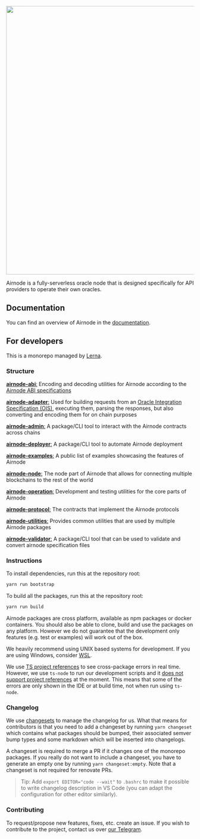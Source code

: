 <p align="center">
  <img
    src="https://user-images.githubusercontent.com/19530665/93134568-9bc9f580-f6e1-11ea-9a21-d9f5bed74fc7.png"
    width="720"
  />
</p>

Airnode is a fully-serverless oracle node that is designed specifically for API providers to operate their own oracles.

## Documentation

You can find an overview of Airnode in the [documentation](https://docs.api3.org/explore/airnode/what-is-airnode.html).

## For developers

This is a monorepo managed by [Lerna](https://github.com/lerna/lerna).

### Structure

[**airnode-abi**:](https://github.com/api3dao/airnode/tree/master/packages/airnode-abi) Encoding and decoding utilities
for Airnode according to the
[Airnode ABI specifications](https://docs.api3.org/reference/airnode/latest/specifications/airnode-abi.html)

[**airnode-adapter**:](https://github.com/api3dao/airnode/tree/master/packages/airnode-adapter) Used for building
requests from an [Oracle Integration Specification (OIS)](https://docs.api3.org/reference/ois/latest/), executing them,
parsing the responses, but also converting and encoding them for on chain purposes

[**airnode-admin**:](https://github.com/api3dao/airnode/tree/master/packages/airnode-admin) A package/CLI tool to
interact with the Airnode contracts across chains

[**airnode-deployer**:](https://github.com/api3dao/airnode/tree/master/packages/airnode-deployer) A package/CLI tool to
automate Airnode deployment

[**airnode-examples**:](https://github.com/api3dao/airnode/tree/master/packages/airnode-examples) A public list of
examples showcasing the features of Airnode

[**airnode-node**:](https://github.com/api3dao/airnode/tree/master/packages/airnode-node) The node part of Airnode that
allows for connecting multiple blockchains to the rest of the world

[**airnode-operation**:](https://github.com/api3dao/airnode/tree/master/packages/airnode-operation) Development and
testing utilities for the core parts of Airnode

[**airnode-protocol**:](https://github.com/api3dao/airnode/tree/master/packages/airnode-protocol) The contracts that
implement the Airnode protocols

[**airnode-utilities**:](https://github.com/api3dao/airnode/tree/master/packages/airnode-utilities) Provides common
utilities that are used by multiple Airnode packages

[**airnode-validator**:](https://github.com/api3dao/airnode/tree/master/packages/airnode-validator) A package/CLI tool
that can be used to validate and convert airnode specification files

### Instructions

To install dependencies, run this at the repository root:

```sh
yarn run bootstrap
```

To build all the packages, run this at the repository root:

```sh
yarn run build
```

Airnode packages are cross platform, available as npm packages or docker containers. You should also be able to clone,
build and use the packages on any platform. However we do not guarantee that the development only features (e.g. test or
examples) will work out of the box.

We heavily recommend using UNIX based systems for development. If you are using Windows, consider
[WSL](https://docs.microsoft.com/en-us/windows/wsl/install).

We use [TS project references](https://www.typescriptlang.org/docs/handbook/project-references.html) to see
cross-package errors in real time. However, we use `ts-node` to run our development scripts and it
[does not support project references](https://github.com/TypeStrong/ts-node/issues/897) at the moment. This means that
some of the errors are only shown in the IDE or at build time, not when run using `ts-node`.

### Changelog

We use [changesets](https://github.com/atlassian/changesets) to manage the changelog for us. What that means for
contributors is that you need to add a changeset by running `yarn changeset` which contains what packages should be
bumped, their associated semver bump types and some markdown which will be inserted into changelogs.

A changeset is required to merge a PR if it changes one of the monorepo packages. If you really do not want to include a
changeset, you have to generate an empty one by running `yarn changeset:empty`. Note that a changeset is not required
for renovate PRs.

> Tip: Add `export EDITOR="code --wait"` to `.bashrc` to make it possible to write changelog description in VS Code (you
> can adapt the configuration for other editor similarly).

### Contributing

To request/propose new features, fixes, etc. create an issue. If you wish to contribute to the project, contact us over
[our Telegram](https://t.me/API3DAO).
